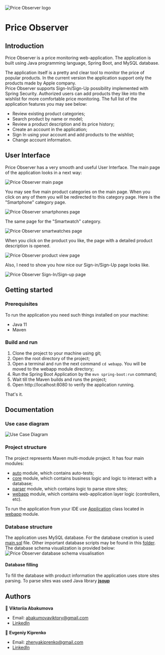 <img src="docs/logo.png" alt="Price Observer logo">

# Price Observer

## Introduction

Price Observer is a price monitoring web-application. The application is built using Java programming language, Spring
Boot, and MySQL database.

The application itself is a pretty and clear tool to monitor the price of popular products. In the current version the
application support only the products made by Apple company. <br>
Price Observer supports Sign-In/Sign-Up possibility implemented with Spring Security. Authorized users can add products
they like into the wishlist for more comfortable price monitoring. The full list of the application features you may see
below:

- Review existing product categories;
- Search product by name or model;
- Review a product description and its price history;
- Create an account in the application;
- Sign In using your account and add products to the wishlist;
- Change account information.

## User Interface

Price Observer has a very smooth and useful User Interface. The main page of the application looks in a next way:

![Price Observer main page](docs/poMainPage.png)

You may see five main product categories on the main page. When you click on any of them you will be redirected to this
category page. Here is the "Smartphone" category page.

![Price Observer smartphones page](docs/poSmartphoneCategory.png)

The same page for the "Smartwatch" category.

![Price Observer smartwatches page](docs/poSmartWatchCategory.png)

When you click on the product you like, the page with a detailed product description is opened.

![Price Observer product view page](docs/poProductViewPage.png)

Also, I need to show you how nice our Sign-in/Sign-Up page looks like.

![Price Observer Sign-In/Sign-up page](docs/poSignInSignUpPage.png)

## Getting started

### Prerequisites

To run the application you need such things installed on your machine:

- Java 11
- Maven

### Build and run

1. Clone the project to your machine using git;
2. Open the root directory of the project;
3. Open a terminal and run the next command ```cd webapp```. You will be moved to the webapp module directory;
4. Run the Spring Boot Application by the ```mvn spring-boot:run``` command;
5. Wait till the Maven builds and runs the project;
6. Open http://localhost:8080 to verify the application running.

That's it.

## Documentation

### Use case diagram

![Use Case Diagram](docs/useCaseDiagram.png)

### Project structure

The project represents Maven multi-module project. It has four main modules:

- [auto](auto) module, which contains auto-tests;
- [core](core) module, which contains business logic and logic to interact with a database;
- [parser](parser) module, which contains logic to parse store sites;
- [webapp](webapp) module, which contains web-application layer logic (controllers, etc).

To run the application from your IDE use [Application](webapp/src/main/java/priceobserver/Application.java) class
located in [webapp](webapp) module.

### Database structure

The application uses MySQL database. For the database creation is used [main.sql](db/main.sql) file. Other important
database scripts may be found in this [folder](db).<br/>
The database schema visualization is provided below:
![Price Observer database schema visualisation](docs/dbSchema.png)

#### Database filling

To fill the database with product information the application uses store sites parsing. To parse sites was used Java
library **[jsoup](https://jsoup.org/)**

## Authors

🦉 **Viktoriia Abakumova**

- Email: abakumovaviktory@gmail.com
- [LinkedIn](http://linkedin.com/in/viktoriia-abakumova)

🦝 **Evgeniy Kiprenko**

- Email: zhenyakiprenko@gmail.com
- [LinkedIn](https://www.linkedin.com/in/kiprenko/)